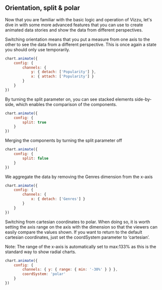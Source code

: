 ## Orientation, split & polar

Now that you are familiar with the basic logic and operation of Vizzu,
let's dive in with some more advanced features that you can use to create
animated data stories and show the data from different perspectives.

Switching orientation means that you put a measure from one axis to the other to 
see the data from a different perspective. This is once again a state you should 
only use temporarily.

```javascript { "title": "Switch the orienation = arrange by other axis" }
chart.animate({
	config: {
		channels: {
			y: { detach: ['Popularity'] },
			x: { attach: ['Popularity'] }
		}
	}
})
```

By turning the split parameter on, you can see stacked elements side-by-side, 
which enables the comparison of the components.

```javascript { "title": "Split stacked values = show side-by-side" }
chart.animate({
	config: {
		split: true
	}
})
```

Merging the components by turning the split parameter off

```javascript { "title": "Merge" }
chart.animate({
	config: {
		split: false
	}
})
```

We aggregate the data by removing the Genres dimension from the x-axis

```javascript { "title": "Aggregate" }
chart.animate({
	config: {
		channels: {
			x: { detach: ['Genres'] }
		}
	}
})
```
Switching from cartesian coordinates to polar. When doing so, it is worth 
setting the axis range on the axis with the dimension so that the viewers can easily compare the values shown. If you want to return to the default cartesian coordinates, just set the coordSystem parameter to ‘cartesian’.

Note: The range of the x-axis is automatically set to max:133% as this is the standard way to show radial charts.

```javascript { "title": "Polar coordinates" }
chart.animate({
	config: {
		channels: { y: { range: { min: '-30%' } } },
		coordSystem: 'polar'
	}
})
```
